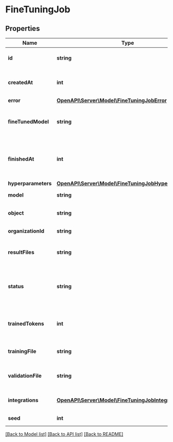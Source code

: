 # FineTuningJob

## Properties
Name | Type | Description | Notes
------------ | ------------- | ------------- | -------------
**id** | **string** | The object identifier, which can be referenced in the API endpoints. | 
**createdAt** | **int** | The Unix timestamp (in seconds) for when the fine-tuning job was created. | 
**error** | [**OpenAPI\Server\Model\FineTuningJobError**](FineTuningJobError.md) |  | 
**fineTunedModel** | **string** | The name of the fine-tuned model that is being created. The value will be null if the fine-tuning job is still running. | 
**finishedAt** | **int** | The Unix timestamp (in seconds) for when the fine-tuning job was finished. The value will be null if the fine-tuning job is still running. | 
**hyperparameters** | [**OpenAPI\Server\Model\FineTuningJobHyperparameters**](FineTuningJobHyperparameters.md) |  | 
**model** | **string** | The base model that is being fine-tuned. | 
**object** | **string** | The object type, which is always \&quot;fine_tuning.job\&quot;. | 
**organizationId** | **string** | The organization that owns the fine-tuning job. | 
**resultFiles** | **string** | The compiled results file ID(s) for the fine-tuning job. You can retrieve the results with the [Files API](/docs/api-reference/files/retrieve-contents). | 
**status** | **string** | The current status of the fine-tuning job, which can be either &#x60;validating_files&#x60;, &#x60;queued&#x60;, &#x60;running&#x60;, &#x60;succeeded&#x60;, &#x60;failed&#x60;, or &#x60;cancelled&#x60;. | 
**trainedTokens** | **int** | The total number of billable tokens processed by this fine-tuning job. The value will be null if the fine-tuning job is still running. | 
**trainingFile** | **string** | The file ID used for training. You can retrieve the training data with the [Files API](/docs/api-reference/files/retrieve-contents). | 
**validationFile** | **string** | The file ID used for validation. You can retrieve the validation results with the [Files API](/docs/api-reference/files/retrieve-contents). | 
**integrations** | [**OpenAPI\Server\Model\FineTuningJobIntegrationsInner**](FineTuningJobIntegrationsInner.md) | A list of integrations to enable for this fine-tuning job. | [optional] 
**seed** | **int** | The seed used for the fine-tuning job. | 

[[Back to Model list]](../README.md#documentation-for-models) [[Back to API list]](../README.md#documentation-for-api-endpoints) [[Back to README]](../README.md)


